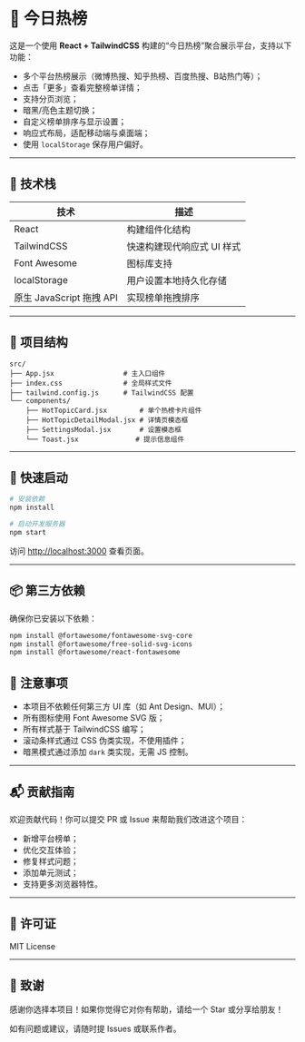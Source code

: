 # 📄 今日热榜

这是一个使用 **React + TailwindCSS** 构建的“今日热榜”聚合展示平台，支持以下功能：

- 多个平台热榜展示（微博热搜、知乎热榜、百度热搜、B站热门等）；
- 点击「更多」查看完整榜单详情；
- 支持分页浏览；
- 暗黑/亮色主题切换；
- 自定义榜单排序与显示设置；
- 响应式布局，适配移动端与桌面端；
- 使用 `localStorage` 保存用户偏好。

---

## 🔧 技术栈

| 技术 | 描述 |
|------|------|
| React | 构建组件化结构 |
| TailwindCSS | 快速构建现代响应式 UI 样式 |
| Font Awesome | 图标库支持 |
| localStorage | 用户设置本地持久化存储 |
| 原生 JavaScript 拖拽 API | 实现榜单拖拽排序 |

---

## 📁 项目结构

```
src/
├── App.jsx                 # 主入口组件
├── index.css               # 全局样式文件
├── tailwind.config.js      # TailwindCSS 配置
└── components/
    ├── HotTopicCard.jsx        # 单个热榜卡片组件
    ├── HotTopicDetailModal.jsx # 详情页模态框
    ├── SettingsModal.jsx       # 设置模态框
    └── Toast.jsx              # 提示信息组件
```

---

## 🚀 快速启动

```bash
# 安装依赖
npm install

# 启动开发服务器
npm start
```

访问 [http://localhost:3000](http://localhost:3000) 查看页面。

---

## 📦 第三方依赖

确保你已安装以下依赖：

```bash
npm install @fortawesome/fontawesome-svg-core
npm install @fortawesome/free-solid-svg-icons
npm install @fortawesome/react-fontawesome
```

## 📌 注意事项

- 本项目不依赖任何第三方 UI 库（如 Ant Design、MUI）；
- 所有图标使用 Font Awesome SVG 版；
- 所有样式基于 TailwindCSS 编写；
- 滚动条样式通过 CSS 伪类实现，不使用插件；
- 暗黑模式通过添加 `dark` 类实现，无需 JS 控制。

---

## 📬 贡献指南

欢迎贡献代码！你可以提交 PR 或 Issue 来帮助我们改进这个项目：

- 新增平台榜单；
- 优化交互体验；
- 修复样式问题；
- 添加单元测试；
- 支持更多浏览器特性。

---

## 📜 许可证

MIT License

---

## 🙌 致谢

感谢你选择本项目！如果你觉得它对你有帮助，请给一个 Star 或分享给朋友！

如有问题或建议，请随时提 Issues 或联系作者。